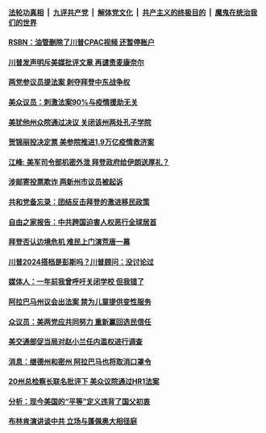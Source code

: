

####  [法轮功真相](../../../../basic/blob/master/README.md?t=03051031) &nbsp;|&nbsp; [九评共产党](../../../../9ping.md/blob/master/README.md?t=03051031) &nbsp;|&nbsp; [解体党文化](../../../../jtdwh.md/blob/master/README.md?t=03051031)  &nbsp;|&nbsp; [共产主义的终极目的](../../../../gczydzjmd.md/blob/master/README.md?t=03051031) &nbsp;|&nbsp; [魔鬼在统治我们的世界](../../../../mgztzwmdsj.md/blob/master/README.md?t=03051031) 

#### [RSBN：油管删除了川普CPAC视频 还暂停账户](../pages/soh6/480899.md?t=03051031) 
#### [川普发声明斥美媒批评文章 再谴责麦康奈尔](../pages/soh6/480803.md?t=03051031) 
#### [两党参议员提法案 剥夺拜登中东战争权](../pages/soh6/480887.md?t=03051031) 
#### [美众议员：刺激法案90%与疫情援助无关](../pages/soh6/480881.md?t=03051031) 
#### [美犹他州众院通过决议 关闭该州两处孔子学院](../pages/soh6/480857.md?t=03051031) 
#### [贺锦丽投决定票 美参院推进1.9万亿疫情救济案](../pages/soh6/480869.md?t=03051031) 
#### [江峰: 美军司令部机密外泄 拜登政府给伊朗送厚礼？](../pages/soh6/480866.md?t=03051031) 
#### [涉邮寄投票欺诈 两新州市议员被起诉](../pages/soh6/480830.md?t=03051031) 
#### [共和党备忘录：团结反击拜登的激进移民政策](../pages/soh6/480806.md?t=03051031) 
#### [自由之家报告：中共跨国迫害人权恶行全球居首](../pages/soh6/480575.md?t=03051031) 
#### [拜登否认边境危机 难民上门演荒唐一幕](../pages/soh6/480809.md?t=03051031) 
#### [川普2024搭档是彭斯吗？川普顾问：没讨论过](../pages/soh6/480785.md?t=03051031) 
#### [媒体人：一年前我曾呼吁关闭学校 但我错了](../pages/soh6/480782.md?t=03051031) 
#### [阿拉巴马州议会出法案 禁为儿童提供变性服务](../pages/soh6/480776.md?t=03051031) 
#### [众议员：美两党应共同努力 重新赢回选民信任](../pages/soh6/480752.md?t=03051031) 
#### [美交通部促当局对赵小兰任内滥权进行调查](../pages/soh6/480755.md?t=03051031) 
#### [消息：继德州和密州 阿拉巴马也将取消口罩令](../pages/soh6/480743.md?t=03051031) 
#### [20州总检察长联名批评下 美众议院通过HR1法案](../pages/soh6/480617.md?t=03051031) 
#### [分析：现今美国的“平等”定义违背了国父初衷](../pages/soh6/480737.md?t=03051031) 
#### [布林肯演讲谈中共 立场与蓬佩奥大相径庭](../pages/soh6/480722.md?t=03051031) 
